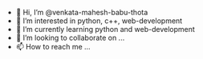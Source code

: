 - 👋 Hi, I’m @venkata-mahesh-babu-thota
- 👀 I’m interested in python, c++, web-development
- 🌱 I’m currently learning python and web-development
- 💞️ I’m looking to collaborate on ...
- 📫 How to reach me ...

<!---
venkata-mahesh-babu-thota/venkata-mahesh-babu-thota is a ✨ special ✨ repository because its `README.md` (this file) appears on your GitHub profile.
You can click the Preview link to take a look at your changes.
--->
